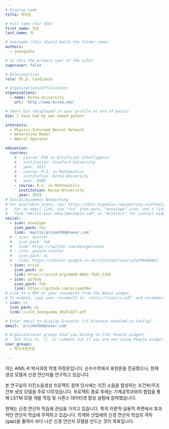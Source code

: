 ```yaml
---
# Display name
title: 하정운

# Full name (for SEO)
first_name: 정운
last_name: 하

# Username (this should match the folder name)
authors:
  - jeongunha

# Is this the primary user of the site?
superuser: false

# Role/position
role: Ph.D. Candidate

# Organizations/Affiliations
organizations:
  - name: Korea University
    url: 'http://www.korea.edu'

# Short bio (displayed in user profile at end of posts)
bio: I have had my own named patent.

interests:
  - Physics-Informed Neural Network
  - Generative Model
  - Neural Operator

education:
  courses:
    # - course: PhD in Artificial Intelligence
    #   institution: Stanford University
    #   year: 2012
    # - course: M.S. in Mathematics
    #   institution: Korea University
    #   year: 2009
    - course: B.S. in Mathematics
      institution: Korea University
      year: 2019
# Social/Academic Networking
# For available icons, see: https://docs.hugoblox.com/getting-started/page-builder/#icons
#   For an email link, use "fas" icon pack, "envelope" icon, and a link in the
#   form "mailto:your-email@example.com" or "#contact" for contact widget.
social:
  - icon: envelope
    icon_pack: fas
    link: 'mailto:prism4304@naver.com'
  # - icon: twitter
  #   icon_pack: fab
  #   link: https://twitter.com/GeorgeCushen
  # - icon: google-scholar
  #   icon_pack: ai
  #   link: https://scholar.google.co.uk/citations?user=sIwtMXoAAAAJ
  - icon: orcid
    icon_pack: ai
    link: https://orcid.org/0000-0002-7941-2395
  - icon: github
    icon_pack: fab
    link: https://github.com/prism4304
# Link to a PDF of your resume/CV from the About widget.
# To enable, copy your resume/CV to `static/files/cv.pdf` and uncomment the lines below.
- icon: cv
  icon_pack: ai
  link: cv/CV_JeongunHa_20251027.pdf

# Enter email to display Gravatar (if Gravatar enabled in Config)
email: 'prism4304@naver.com'

# Organizational groups that you belong to (for People widget)
#   Set this to `[]` or comment out if you are not using People widget.
user_groups:
  - 박사과정학생

---
```


저는 AIML-K 박사과정 학생 하정운입니다. 순수수학에서 표현론을 전공했으나, 현재 생성 모델과 신경 연산자를 연구하고 있습니다.

본 연구실의 지진소음생성 프로젝트 참여 당시에는 지진 소음을 합성하는 조건부/무조건부 생성 모델을 주로 다루었습니다. 프로젝트 종료 후에는 기계공학과와의 협업을 통해 LSTM 모델 개발 작업 및 시퀀스 데이터셋 합성 실험에 참여했습니다.

현재는 신경 연산자 학습에 관심을 가지고 있습니다. 특히 이론적·실용적 측면에서 효과적인 연산자 학습에 주력하고 있습니다. 학계와 산업에의 신경 연산자 학습의 격차 (gap)을 줄여서 보다 나은 신경 연산자 모델을 만드는 것이 목표입니다.
